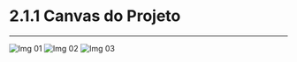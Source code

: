 # 2.1.1 Canvas do Projeto

---

![Img 01](/Canva01.png)
![Img 02](/Canva02.png)
![Img 03](/Canva03.png)
